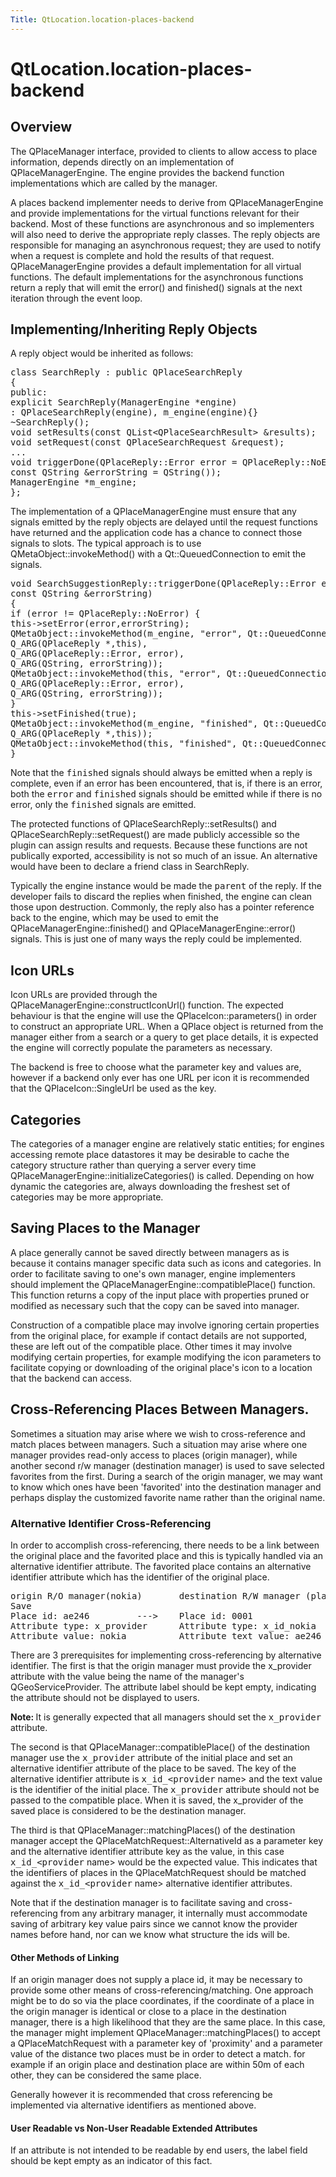 ```yaml
---
Title: QtLocation.location-places-backend
---
```


# QtLocation.location-places-backend

<span class="subtitle"></span>
<!-- $$$location-places-backend.html-description -->
<h2>Overview</h2>
<p>The QPlaceManager interface, provided to clients to allow access to place information, depends directly on an implementation of QPlaceManagerEngine. The engine provides the backend function implementations which are called by the manager.</p>
<p>A places backend implementer needs to derive from QPlaceManagerEngine and provide implementations for the virtual functions relevant for their backend. Most of these functions are asynchronous and so implementers will also need to derive the appropriate reply classes. The reply objects are responsible for managing an asynchronous request; they are used to notify when a request is complete and hold the results of that request. QPlaceManagerEngine provides a default implementation for all virtual functions. The default implementations for the asynchronous functions return a reply that will emit the error() and finished() signals at the next iteration through the event loop.</p>
<h2>Implementing/Inheriting Reply Objects</h2>
<p>A reply object would be inherited as follows:</p>
<pre class="cpp"><span class="keyword">class</span> SearchReply : <span class="keyword">public</span> <span class="type">QPlaceSearchReply</span>
{
<span class="keyword">public</span>:
<span class="keyword">explicit</span> SearchReply(ManagerEngine <span class="operator">*</span>engine)
: <span class="type">QPlaceSearchReply</span>(engine)<span class="operator">,</span> m_engine(engine){}
<span class="operator">~</span>SearchReply();
<span class="type">void</span> setResults(<span class="keyword">const</span> <span class="type">QList</span><span class="operator">&lt;</span><span class="type">QPlaceSearchResult</span><span class="operator">&gt;</span> <span class="operator">&amp;</span>results);
<span class="type">void</span> setRequest(<span class="keyword">const</span> <span class="type">QPlaceSearchRequest</span> <span class="operator">&amp;</span>request);
...
<span class="type">void</span> triggerDone(<span class="type">QPlaceReply</span><span class="operator">::</span>Error error <span class="operator">=</span> <span class="type">QPlaceReply</span><span class="operator">::</span>NoError<span class="operator">,</span>
<span class="keyword">const</span> <span class="type">QString</span> <span class="operator">&amp;</span>errorString <span class="operator">=</span> <span class="type">QString</span>());
ManagerEngine <span class="operator">*</span>m_engine;
};</pre>
<p>The implementation of a QPlaceManagerEngine must ensure that any signals emitted by the reply objects are delayed until the request functions have returned and the application code has a chance to connect those signals to slots. The typical approach is to use QMetaObject::invokeMethod() with a Qt::QueuedConnection to emit the signals.</p>
<pre class="cpp"><span class="type">void</span> SearchSuggestionReply<span class="operator">::</span>triggerDone(<span class="type">QPlaceReply</span><span class="operator">::</span>Error error<span class="operator">,</span>
<span class="keyword">const</span> <span class="type">QString</span> <span class="operator">&amp;</span>errorString)
{
<span class="keyword">if</span> (error <span class="operator">!</span><span class="operator">=</span> <span class="type">QPlaceReply</span><span class="operator">::</span>NoError) {
<span class="keyword">this</span><span class="operator">-</span><span class="operator">&gt;</span>setError(error<span class="operator">,</span>errorString);
<span class="type">QMetaObject</span><span class="operator">::</span>invokeMethod(m_engine<span class="operator">,</span> <span class="string">&quot;error&quot;</span><span class="operator">,</span> <span class="type">Qt</span><span class="operator">::</span>QueuedConnection<span class="operator">,</span>
Q_ARG(<span class="type">QPlaceReply</span> <span class="operator">*</span><span class="operator">,</span><span class="keyword">this</span>)<span class="operator">,</span>
Q_ARG(<span class="type">QPlaceReply</span><span class="operator">::</span>Error<span class="operator">,</span> error)<span class="operator">,</span>
Q_ARG(<span class="type">QString</span><span class="operator">,</span> errorString));
<span class="type">QMetaObject</span><span class="operator">::</span>invokeMethod(<span class="keyword">this</span><span class="operator">,</span> <span class="string">&quot;error&quot;</span><span class="operator">,</span> <span class="type">Qt</span><span class="operator">::</span>QueuedConnection<span class="operator">,</span>
Q_ARG(<span class="type">QPlaceReply</span><span class="operator">::</span>Error<span class="operator">,</span> error)<span class="operator">,</span>
Q_ARG(<span class="type">QString</span><span class="operator">,</span> errorString));
}
<span class="keyword">this</span><span class="operator">-</span><span class="operator">&gt;</span>setFinished(<span class="keyword">true</span>);
<span class="type">QMetaObject</span><span class="operator">::</span>invokeMethod(m_engine<span class="operator">,</span> <span class="string">&quot;finished&quot;</span><span class="operator">,</span> <span class="type">Qt</span><span class="operator">::</span>QueuedConnection<span class="operator">,</span>
Q_ARG(<span class="type">QPlaceReply</span> <span class="operator">*</span><span class="operator">,</span><span class="keyword">this</span>));
<span class="type">QMetaObject</span><span class="operator">::</span>invokeMethod(<span class="keyword">this</span><span class="operator">,</span> <span class="string">&quot;finished&quot;</span><span class="operator">,</span> <span class="type">Qt</span><span class="operator">::</span>QueuedConnection);
}</pre>
<p>Note that the <tt>finished</tt> signals should always be emitted when a reply is complete, even if an error has been encountered, that is, if there is an error, both the <tt>error</tt> and <tt>finished</tt> signals should be emitted while if there is no error, only the <tt>finished</tt> signals are emitted.</p>
<p>The protected functions of QPlaceSearchReply::setResults() and QPlaceSearchReply::setRequest() are made publicly accessible so the plugin can assign results and requests. Because these functions are not publically exported, accessibility is not so much of an issue. An alternative would have been to declare a friend class in SearchReply.</p>
<p>Typically the engine instance would be made the <tt>parent</tt> of the reply. If the developer fails to discard the replies when finished, the engine can clean those upon destruction. Commonly, the reply also has a pointer reference back to the engine, which may be used to emit the QPlaceManagerEngine::finished() and QPlaceManagerEngine::error() signals. This is just one of many ways the reply could be implemented.</p>
<h2>Icon URLs</h2>
<p>Icon URLs are provided through the QPlaceManagerEngine::constructIconUrl() function. The expected behaviour is that the engine will use the QPlaceIcon::parameters() in order to construct an appropriate URL. When a QPlace object is returned from the manager either from a search or a query to get place details, it is expected the engine will correctly populate the parameters as necessary.</p>
<p>The backend is free to choose what the parameter key and values are, however if a backend only ever has one URL per icon it is recommended that the QPlaceIcon::SingleUrl be used as the key.</p>
<h2>Categories</h2>
<p>The categories of a manager engine are relatively static entities; for engines accessing remote place datastores it may be desirable to cache the category structure rather than querying a server every time QPlaceManagerEngine::initializeCategories() is called. Depending on how dynamic the categories are, always downloading the freshest set of categories may be more appropriate.</p>
<h2>Saving Places to the Manager</h2>
<p>A place generally cannot be saved directly between managers as is because it contains manager specific data such as icons and categories. In order to facilitate saving to one's own manager, engine implementers should implement the QPlaceManagerEngine::compatiblePlace() function. This function returns a copy of the input place with properties pruned or modified as necessary such that the copy can be saved into manager.</p>
<p>Construction of a compatible place may involve ignoring certain properties from the original place, for example if contact details are not supported, these are left out of the compatible place. Other times it may involve modifying certain properties, for example modifying the icon parameters to facilitate copying or downloading of the original place's icon to a location that the backend can access.</p>
<h2>Cross-Referencing Places Between Managers.</h2>
<p>Sometimes a situation may arise where we wish to cross-reference and match places between managers. Such a situation may arise where one manager provides read-only access to places (origin manager), while another second r/w manager (destination manager) is used to save selected favorites from the first. During a search of the origin manager, we may want to know which ones have been 'favorited' into the destination manager and perhaps display the customized favorite name rather than the original name.</p>
<h3>Alternative Identifier Cross-Referencing</h3>
<p>In order to accomplish cross-referencing, there needs to be a link between the original place and the favorited place and this is typically handled via an alternative identifier attribute. The favorited place contains an alternative identifier attribute which has the identifier of the original place.</p>
<pre class="cpp">origin R<span class="operator">/</span>O manager(nokia)       destination R<span class="operator">/</span>W manager (places_jsondb)
Save
Place id: ae246         <span class="operator">-</span><span class="operator">-</span><span class="operator">-</span><span class="operator">&gt;</span>    Place id: <span class="number">0001</span>
Attribute type: x_provider      Attribute type: x_id_nokia
Attribute value: nokia          Attribute text value: ae246</pre>
<p>There are 3 prerequisites for implementing cross-referencing by alternative identifier. The first is that the origin manager must provide the x_provider attribute with the value being the name of the manager's QGeoServiceProvider. The attribute label should be kept empty, indicating the attribute should not be displayed to users.</p>
<p><b>Note: </b>It is generally expected that all managers should set the <tt>x_provider</tt> attribute.</p><p>The second is that QPlaceManager::compatiblePlace() of the destination manager use the <tt>x_provider</tt> attribute of the initial place and set an alternative identifier attribute of the place to be saved. The key of the alternative identifier attribute is <tt>x_id_&lt;provider</tt> name&gt; and the text value is the identifier of the initial place. The <tt>x_provider</tt> attribute should not be passed to the compatible place. When it is saved, the x_provider of the saved place is considered to be the destination manager.</p>
<p>The third is that QPlaceManager::matchingPlaces() of the destination manager accept the QPlaceMatchRequest::AlternativeId as a parameter key and the alternative identifier attribute key as the value, in this case <tt>x_id_&lt;provider</tt> name&gt; would be the expected value. This indicates that the identifiers of places in the QPlaceMatchRequest should be matched against the <tt>x_id_&lt;provider</tt> name&gt; alternative identifier attributes.</p>
<p>Note that if the destination manager is to facilitate saving and cross-referencing from any arbitrary manager, it internally must accommodate saving of arbitrary key value pairs since we cannot know the provider names before hand, nor can we know what structure the ids will be.</p>
<h4>Other Methods of Linking</h4>
<p>If an origin manager does not supply a place id, it may be necessary to provide some other means of cross-referencing/matching. One approach might be to do so via the place coordinates, if the coordinate of a place in the origin manager is identical or close to a place in the destination manager, there is a high likelihood that they are the same place. In this case, the manager might implement QPlaceManager::matchingPlaces() to accept a QPlaceMatchRequest with a parameter key of 'proximity' and a parameter value of the distance two places must be in order to detect a match. for example if an origin place and destination place are within 50m of each other, they can be considered the same place.</p>
<p>Generally however it is recommended that cross referencing be implemented via alternative identifiers as mentioned above.</p>
<h4>User Readable vs Non-User Readable Extended Attributes</h4>
<p>If an attribute is not intended to be readable by end users, the label field should be kept empty as an indicator of this fact.</p>
<!-- @@@location-places-backend.html -->
